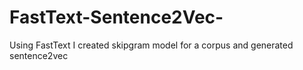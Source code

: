 # FastText-Sentence2Vec-
Using FastText I created skipgram model for a corpus and generated sentence2vec 

